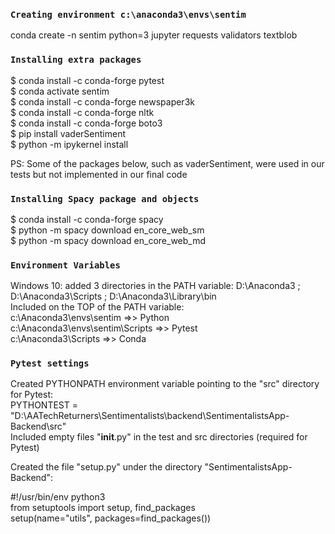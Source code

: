###  `Creating environment c:\anaconda3\envs\sentim`
conda create -n sentim python=3 jupyter requests validators textblob

###  `Installing extra packages`
$ conda install -c conda-forge pytest<br />
$ conda activate sentim<br />
$ conda install -c conda-forge newspaper3k<br />
$ conda install -c conda-forge nltk <br />
$ conda install -c conda-forge boto3<br />
$ pip install vaderSentiment<br />
$ python -m ipykernel install<br />

PS: Some of the packages below, such as vaderSentiment, were used in our tests but not implemented in our final code

###  `Installing Spacy package and objects`
$ conda install -c conda-forge spacy<br />
$ python -m spacy download en_core_web_sm<br />
$ python -m spacy download en_core_web_md<br />

###  `Environment Variables`
Windows 10: added 3 directories in the PATH variable: D:\Anaconda3 ; D:\Anaconda3\Scripts ; D:\Anaconda3\Library\bin<br />
Included on the TOP of the PATH variable:<br />
c:\Anaconda3\envs\sentim            =>> Python<br />
c:\Anaconda3\envs\sentim\Scripts    =>> Pytest<br />
c:\Anaconda3\Scripts                =>> Conda<br />

###  `Pytest settings`
Created PYTHONPATH environment variable pointing to the "src" directory for Pytest:<br />
     PYTHONTEST = "D:\AATechReturners\Sentimentalists\backend\SentimentalistsApp-Backend\src"<br />
Included empty files "__init__.py" in the test and src directories (required for Pytest)<br />

Created the file "setup.py" under the directory "SentimentalistsApp-Backend":<br />

#!/usr/bin/env python3<br />
from setuptools import setup, find_packages<br />
setup(name="utils", packages=find_packages())<br />
